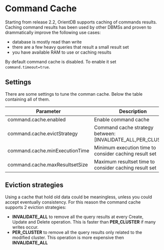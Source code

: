 # Command Cache

Starting from release 2.2, OrientDB supports caching of commands results. Caching command results has been used by other DBMSs and proven to drammatically improve the following use cases:
- database is mostly read than write
- there are a few heavy queries that result a small result set
- you have available RAM to use or caching results

By default command cache is disabled. To enable it set `command.timeout=true`.

## Settings

There are some settings to tune the comman cache. Below the table containing all of them.

|Parameter|Description|Type|Default value|
|---------|-----------|----|-------------|
|command.cache.enabled|Enable command cache|Boolean|false|
|command.cache.evictStrategy|Command cache strategy between: [INVALIDATE_ALL,PER_CLUSTER]|String.class|PER_CLUSTER|
|command.cache.minExecutionTime|Minimum execution time to consider caching result set|Integer.class|10|
|command.cache.maxResultsetSize|Maximum resultset time to consider caching result set|Integer|500|

## Eviction strategies

Using a cache that hold old data could be meaningless, unless you could accept eventually consistency. For this reason the command cache supports 2 eviction strategies:
- **INVALIDATE_ALL** to remove all the query results at every Create, Update and Delete operation. This is faster than **PER_CLUSTER** if many writes occur.
- **PER_CLUSTER** to remove all the query results only related to the modified cluster. This operation is more expensive then **INVALIDATE_ALL**

